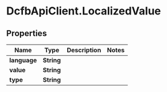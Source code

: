# DcfbApiClient.LocalizedValue

## Properties
Name | Type | Description | Notes
------------ | ------------- | ------------- | -------------
**language** | **String** |  | 
**value** | **String** |  | 
**type** | **String** |  | 


